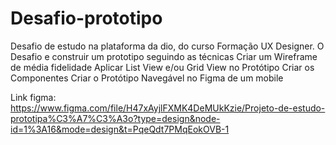 # Desafio-prototipo
Desafio de estudo na plataforma da dio, do curso Formação UX Designer. O  Desafio e construir um prototipo seguindo as técnicas Criar um Wireframe de média fidelidade    Aplicar List View e/ou Grid View no Protótipo    Criar os Componentes   Criar o Protótipo Navegável no Figma   de um mobile 

Link figma: https://www.figma.com/file/H47xAyjlFXMK4DeMUkKzie/Projeto-de-estudo-prototipa%C3%A7%C3%A3o?type=design&node-id=1%3A16&mode=design&t=PqeQdt7PMqEokOVB-1
